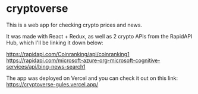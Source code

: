 # cryptoverse
 This is a web app for checking crypto prices and news.

It was made with React + Redux, as well as 2 crypto APIs from the RapidAPI Hub, which I'll be linking it down below:

https://rapidapi.com/Coinranking/api/coinranking1
https://rapidapi.com/microsoft-azure-org-microsoft-cognitive-services/api/bing-news-search1

The app was deployed on Vercel and you can check it out on this link: https://cryptoverse-gules.vercel.app/
